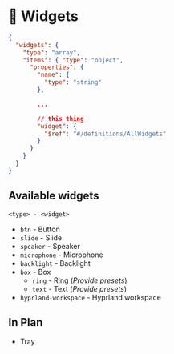 # 🧱 Widgets

```json
{
  "widgets": {
    "type": "array",
    "items": { "type": "object",
      "properties": {
        "name": {
          "type": "string"
        },

        ...

        // this thing
        "widget": {
          "$ref": "#/definitions/AllWidgets"
        }
      }
    }
  }
}
```

## Available widgets

`<type> - <widget>`

- `btn` - Button
- `slide` - Slide
- `speaker` - Speaker
- `microphone` - Microphone
- `backlight` - Backlight
- `box` - Box
  - `ring` - Ring (_Provide presets_)
  - `text` - Text (_Provide presets_)
- `hyprland-workspace` - Hyprland workspace

## In Plan

- Tray

